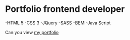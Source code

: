 # Portfolio frontend developer
-HTML 5
-CSS 3
-JQuery
-SASS
-BEM
-Java Script

Can you view [my portfolio](https://viacheslav1985.github.io/portfolio/#lessons/)
